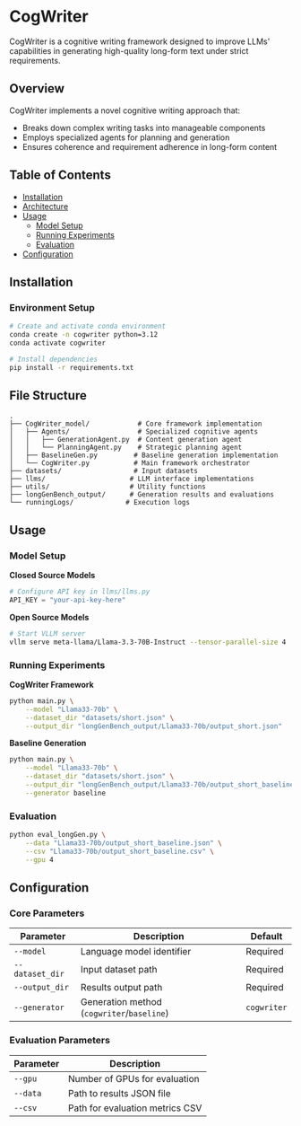 # CogWriter

CogWriter is a cognitive writing framework designed to improve LLMs' capabilities in generating high-quality long-form text under strict requirements.

## Overview

CogWriter implements a novel cognitive writing approach that:
- Breaks down complex writing tasks into manageable components
- Employs specialized agents for planning and generation
- Ensures coherence and requirement adherence in long-form content

## Table of Contents

- [Installation](#installation)
- [Architecture](#architecture)
- [Usage](#usage)
  - [Model Setup](#model-setup)
  - [Running Experiments](#running-experiments)
  - [Evaluation](#evaluation)
- [Configuration](#configuration)

## Installation

### Environment Setup
```bash
# Create and activate conda environment
conda create -n cogwriter python=3.12
conda activate cogwriter

# Install dependencies
pip install -r requirements.txt
```


## File Structure

```
.
├── CogWriter_model/            # Core framework implementation
│   ├── Agents/                 # Specialized cognitive agents
│   │   ├── GenerationAgent.py  # Content generation agent
│   │   └── PlanningAgent.py    # Strategic planning agent
│   ├── BaselineGen.py         # Baseline generation implementation
│   └── CogWriter.py           # Main framework orchestrator
├── datasets/                  # Input datasets
├── llms/                     # LLM interface implementations
├── utils/                    # Utility functions
├── longGenBench_output/      # Generation results and evaluations
└── runningLogs/             # Execution logs
```

## Usage

### Model Setup

**Closed Source Models**
```python
# Configure API key in llms/llms.py
API_KEY = "your-api-key-here"
```

**Open Source Models**
```bash
# Start VLLM server
vllm serve meta-llama/Llama-3.3-70B-Instruct --tensor-parallel-size 4
```

### Running Experiments

**CogWriter Framework**
```bash
python main.py \
    --model "Llama33-70b" \
    --dataset_dir "datasets/short.json" \
    --output_dir "longGenBench_output/Llama33-70b/output_short.json"
```

**Baseline Generation**
```bash
python main.py \
    --model "Llama33-70b" \
    --dataset_dir "datasets/short.json" \
    --output_dir "longGenBench_output/Llama33-70b/output_short_baseline.json" \
    --generator baseline
```

### Evaluation

```bash
python eval_longGen.py \
    --data "Llama33-70b/output_short_baseline.json" \
    --csv "Llama33-70b/output_short_baseline.csv" \
    --gpu 4
```

## Configuration

### Core Parameters
| Parameter | Description | Default |
|-----------|-------------|---------|
| `--model` | Language model identifier | Required |
| `--dataset_dir` | Input dataset path | Required |
| `--output_dir` | Results output path | Required |
| `--generator` | Generation method (`cogwriter`/`baseline`) | `cogwriter` |

### Evaluation Parameters
| Parameter | Description |
|-----------|-------------|
| `--gpu` | Number of GPUs for evaluation |
| `--data` | Path to results JSON file |
| `--csv` | Path for evaluation metrics CSV |

